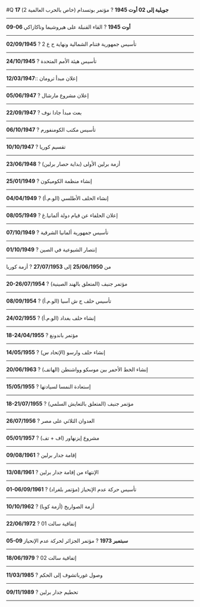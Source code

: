 #Q
**17 جويلية إلى 02 أوت 1945**
? 
مؤتمر بوتسدام (خاص بالحرب العالمية 2)
***
**09-06 أوت 1945** 
?
القاء القنبلة على هيروشيما وناكازاكي
***
**02/09/1945**
?
تأسيس جمهورية فتنام الشمالية ونهاية ح ع 2
***
**24/10/1945**
? 
تأسيس هيئة الأمم المتحدة
***
**12/03/1947**:: إعلان مبدأ ترومان 
***
**05/06/1947** 
? 
إعلان مشروع مارشال
***
**22/09/1947** 
? 
بعث مبدأ جادا نوف
***
**06/10/1947**
?
تأسيس مكتب الكومنفورم
***
**10/10/1947**
? 
تقسيم كوريا
***
**23/06/1948**
? 
أزمة برلين الأولى (بداية حصار برلين)
***
**25/01/1949** 
? 
إنشاء منظمة الكوميكون
***
**04/04/1949**
?
إنشاء الحلف الأطلسي (الو.م.أ)
***
**08/05/1949**
?
إعلان الحلفاء عن قيام دولة ألمانيا.غ
***
**07/10/1949**
?
تأسيس جمهورية ألمانيا الشرقية
***
**01/10/1949**
? 
إنتصار الشيوعية في الصين
***
من **25/06/1950** إلى **27/07/1953**
?
أزمة كوريا
***
**20-26/07/1954**
?
مؤتمر جنيف (المتعلق بالهند الصينية)
***
**08/09/1954**
? 
تأسيس حلف ج ش آسيا (الو.م.أ)
***
**24/02/1955**
? 
إنشاء حلف بغداد (الو.م.أ)
***
**18-24/04/1955**
?
مؤتمر باندونغ
***
**14/05/1955**
?
إنشاء حلف وارسو (الإتحاد س)
***
**20/06/1963**
?
إنشاء الخط الأحمر بين موسكو وواشنطن (الهاتف)
***
**15/05/1955**
? 
إستعادة النمسا لسيادتها
***
**18-21/07/1955**
?
مؤتمر جنيف (المتعلق بالتعايش السلمي)
***
**26/07/1956**
? 
العدوان الثلاثي على مصر
***
**05/01/1957**
?
مشروع إيزنهاور (اف + تف)
***
**09/08/1961**
?
إقامة جدار برلين
***
**13/08/1961**
?
الإنتهاء من إقامة جدار برلين
***
**01-06/09/1961**
? 
تأسيس حركة عدم الإنحياز (مؤتمر بلغراد)
***
**10/10/1962**
?
أزمة الصواريخ (أزمة كوبا)
***
**22/06/1972**
? 
إتفاقية سالت 01
***
**05-09 سبتمبر 1973**
?
مؤتمر الجزائر لحركة عدم الإنحياز
***
**18/06/1979**
? 
إتفاقية سالت 02
***
**11/03/1985**
?
وصول غورباتشوف إلى الحكم
***
**09/11/1989**
?
تحطيم جدار برلين
***
